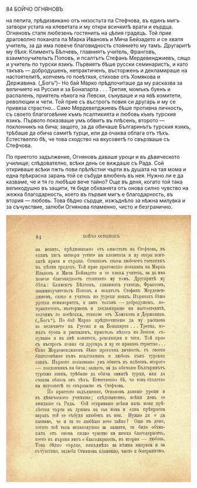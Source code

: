 ﻿84	БОЙЧО ОГНЯНОВЪ

на пепита, прѣдизвикано отъ низостьта па Стефчова, въ единъ мигъ затвори устата на клеветата и му откри всичкитѣ врати и еърдца. Огняновъ стапя любезенъ гостянипъ на цѣлия градецъ. Той прие драговолно поканата па Марка Ивановъ и Мича Бейзадето и се хвапя учитель, за да има повече благовидность стоянието му тамъ. Другаритѣ му бѣхя: Климентъ Бѣлчевъ, главниятъ учитель, Франговъ, взаимпоучительтъ Поповъ, и псалтътъ Стефанъ Мердевенджиевъ, сящо и учитель по турски язикъ. Първиятъ бѣше русски семинаристъ, и като такъвъ — добродушенъ, непрактиченъ, въсторженъ и декламираше на настоятелитѣ, колчемъ го поеѣтяхя, стихове отъ Хомякова и Державина. („Богъ“)- Но бай Марко прѣдпочиташе да му расказва за величието на Руссия и за Бонапарта . . . Третия, момъкъ буенъ и распаленъ, приятель нѣкога на Левски, сънуваше и на явѣ комитети, революции и чети. Той прие съ въстрогъ повия си другарь и му се привяза страстно... Само Мердевепджиевъ бѣше противна личность, съ своето благоговѣние къмъ псалтикията и любовь къмъ турския язикъ. Първото показваше умъ обвитъ въ плѣсенъ, второто — поклонникъ на бича; защото, за да обичаше Българинътъ турския язикъ, трѣбаше да обича самитѣ турци, или да очаква облага отъ тѣхъ. Естествеппо бѣ, че това сходство на вкусоветѣ го свързваше съ Стефчова.

По приетото задължение, Огняновъ даваше уроци и въ дѣвическото училище; слѣдователно, всѣки день се виждаше съ Рада. Сой откриваше всѣки пжть пови прѣлѣстни чърти въ душата на тая мома и една прѣкрасна зарань той се събуди влюбенъ въ нея. Нужно ли е да казваме, че и тя го любѣше вече тайно? Още въ деня, когато той така великодушно въ защити, тя биде обхванята отъ онова силно чувство на жежка благодарность, което въ първия мигъ е благодарность, въ втория — любовь. Това бѣдно сърдце, изжъднѣло за нѣжна милувка и за съчувствие, залюби Огнянова пламенно, чисто и безгранично.

![original](images/099.jpg)


